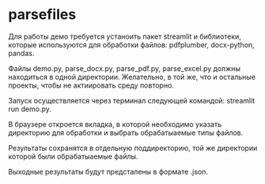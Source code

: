 # parsefiles
Для работы демо требуется устаноить пакет streamlit и библиотеки, которые используются для обработки файлов: pdfplumber, docx-python, pandas.

Файлы demo.py, parse_docx.py, parse_pdf.py, parse_excel.py должны находиться в одной директории. Желательно, в той же, что и остальные проекты, чтобы не актиировать среду повторно.

Запуск осуществляется через терминал следующей командой: streamlit run demo.py.

В браузере откроется вкладка, в которой необходимо указать директорию для обработки и выбрать обрабатыаемые типы файлов.

Результаты сохранятся в отдельную поддиректорию,  той же директории  которой были обрабатыаемые файлы.

Выходные результаты будут предсталены в формате .json.
